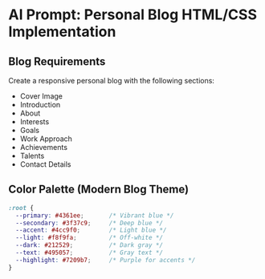 # AI Prompt: Personal Blog HTML/CSS Implementation

## Blog Requirements
Create a responsive personal blog with the following sections:
- Cover Image
- Introduction
- About
- Interests
- Goals
- Work Approach
- Achievements
- Talents
- Contact Details

## Color Palette (Modern Blog Theme)
```css
:root {
  --primary: #4361ee;       /* Vibrant blue */
  --secondary: #3f37c9;     /* Deep blue */
  --accent: #4cc9f0;        /* Light blue */
  --light: #f8f9fa;         /* Off-white */
  --dark: #212529;          /* Dark gray */
  --text: #495057;          /* Gray text */
  --highlight: #7209b7;     /* Purple for accents */
}